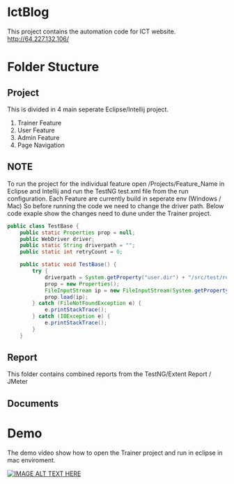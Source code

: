 # IctBlog

This project contains the automation code for ICT website. http://64.227.132.106/

# Folder Stucture 
## Project 
This is divided in 4 main seperate Eclipse/Intellij project. 
1. Trainer Feature
2. User Feature
3. Admin Feature
4. Page Navigation 

  ## NOTE
  To run the project for the individual feature open /Projects/Feature_Name in Eclipse and Intellij and run the TestNG test.xml file from the run configuration. 
  Each Feature are currently  build in seperate env (Windows / Mac) So before running the code we need to change the driver path. 
  Below code exaple show the changes need to dune under the Trainer project.

```java
public class TestBase {
    public static Properties prop = null;
    public WebDriver driver;
    public static String driverpath = "";
    public static int retryCount = 0;

    public static void TestBase() {
        try {
            driverpath = System.getProperty("user.dir") + "/src/test/resources/geckodriver";
            prop = new Properties();
            FileInputStream ip = new FileInputStream(System.getProperty("user.dir") + "/src/test/resources/config.properties");
            prop.load(ip);
        } catch (FileNotFoundException e) {
            e.printStackTrace();
        } catch (IOException e) {
            e.printStackTrace();
        }
    }
```
  
## Report
This folder contains combined reports from the TestNG/Extent Report / JMeter 

## Documents

  
# Demo
  The demo video show how to open the Trainer project and run in eclipse in mac enviroment. 
  
  [![IMAGE ALT TEXT HERE](http://img.youtube.com/vi/W1L_wc9cjNo/0.jpg)](http://www.youtube.com/watch?v=W1L_wc9cjNo)

  

